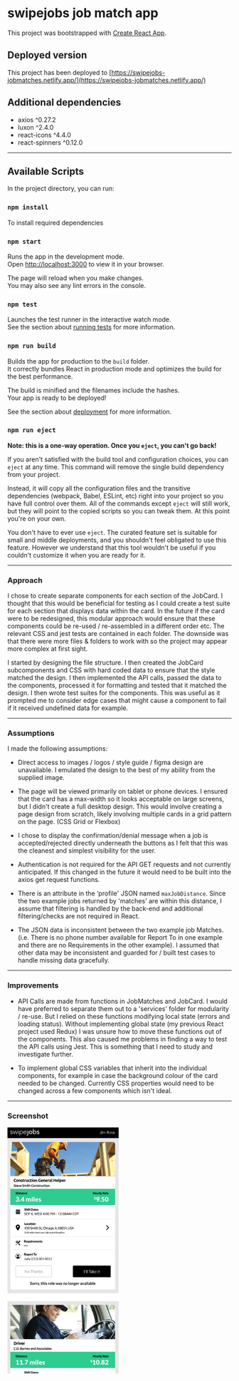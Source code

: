 # swipejobs job match app

This project was bootstrapped with [Create React App](https://github.com/facebook/create-react-app).

## Deployed version

This project has been deployed to [https://swipejobs-jobmatches.netlify.app/](https://swipejobs-jobmatches.netlify.app/)

## Additional dependencies
- axios ^0.27.2
- luxon ^2.4.0
- react-icons ^4.4.0
- react-spinners ^0.12.0

---------------------------------------------------------------

## Available Scripts

In the project directory, you can run:

### `npm install`

To install required dependencies

### `npm start`

Runs the app in the development mode.\
Open [http://localhost:3000](http://localhost:3000) to view it in your browser.

The page will reload when you make changes.\
You may also see any lint errors in the console.

### `npm test`

Launches the test runner in the interactive watch mode.\
See the section about [running tests](https://facebook.github.io/create-react-app/docs/running-tests) for more information.

### `npm run build`

Builds the app for production to the `build` folder.\
It correctly bundles React in production mode and optimizes the build for the best performance.

The build is minified and the filenames include the hashes.\
Your app is ready to be deployed!

See the section about [deployment](https://facebook.github.io/create-react-app/docs/deployment) for more information.

### `npm run eject`

**Note: this is a one-way operation. Once you `eject`, you can't go back!**

If you aren't satisfied with the build tool and configuration choices, you can `eject` at any time. This command will remove the single build dependency from your project.

Instead, it will copy all the configuration files and the transitive dependencies (webpack, Babel, ESLint, etc) right into your project so you have full control over them. All of the commands except `eject` will still work, but they will point to the copied scripts so you can tweak them. At this point you're on your own.

You don't have to ever use `eject`. The curated feature set is suitable for small and middle deployments, and you shouldn't feel obligated to use this feature. However we understand that this tool wouldn't be useful if you couldn't customize it when you are ready for it.

---------------------------------------------------------------

### Approach

I chose to create separate components for each section of the JobCard. I thought that this would be beneficial for testing as I could create a test suite for each section that displays data within the card. In the future if the card were to be redesigned, this modular approach would ensure that these components could be re-used  / re-assembled in a different order etc. The relevant CSS and jest tests are contained in each folder. The downside was that there were more files & folders to work with so the project may appear more complex at first sight. 

I started by designing the file structure. I then created the JobCard subcomponents and CSS with hard coded data to ensure that the style matched the design. I then implemented the API calls, passed the data to the components, processed it for formatting and tested that it matched the design.
I then wrote test suites for the components. This was useful as it prompted me to consider edge cases that might cause a component to fail if it received undefined data for example.

---------------------------------------------------------------

### Assumptions

I made the following assumptions:

- Direct access to images / logos / style guide / figma design are unavailable. I emulated the design to the best of my ability from the supplied image.

- The page will be viewed primarily on tablet or phone devices. I ensured that the card has a max-width so it looks acceptable on large screens, but I didn't create a full desktop design. This would involve creating a page design from scratch, likely involving multiple cards in a grid pattern on the page. (CSS Grid or Flexbox)

- I chose to display the confirmation/denial message when a job is accepted/rejected directly underneath the buttons as I felt that this was the cleanest and simplest visibility for the user.

- Authentication is not required for the API GET requests and not currently anticipated. If this changed in the future it would need to be built into the axios get request functions.

- There is an attribute in the ‘profile' JSON named `maxJobDistance`. Since the two example jobs returned by 'matches' are within this distance, I assume that filtering is handled by the back-end and additional filtering/checks are not required in React.

- The JSON data is inconsistent between the two example job Matches. (i.e. There is no phone number available for Report To in one example and there are no Requirements in the other example). I assumed that other data may be inconsistent and guarded for / built test cases to handle missing data gracefully.

---------------------------------------------------------------

### Improvements

- API Calls are made from functions in JobMatches and JobCard. I would have preferred to separate them out to a 'services' folder for modularity / re-use. But I relied on these functions modifying local state (errors and loading status). Without implementing global state (my previous React project used Redux) I was unsure how to move these functions out of the components. This also caused me problems in finding a way to test the API calls using Jest. This is something that I need to study and investigate further.

- To implement global CSS variables that inherit into the individual components, for example in case the background colour of the card needed to be changed. Currently CSS properties would need to be changed across a few components which isn't ideal.

---------------------------------------------------------------

### Screenshot
<img src="/public/images/screenshot.jpg" width="250" alt="Screenshot">
